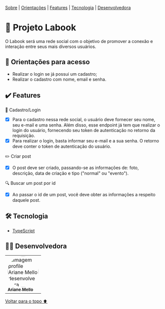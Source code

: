 <p>
<a href="#sobre">Sobre</a> |
<a href="#orientacoes">Orientações</a> |
<a href="#features">Features</a> |
<a href="#tecnologia">Tecnologia</a> |
<a href="#desenvolvedora">Desenvolvedora</a>
</p>

<h1 id="sobre">📕 Projeto Labook</h1>

<p>O Labook será uma rede social com o objetivo de promover a conexão e interação entre seus mais diversos usuários.</p>

<h2 id="orientacoes">🚨 Orientações para acesso</h2>

- Realizar o login se já possui um cadastro;
- Realizar o cadastro com nome, email e senha. 

<h2 id="features">✔️ Features</h2>

👤 Cadastro/Login
- [x] Para o cadastro nessa rede social, o usuário deve fornecer seu nome, seu e-mail e uma senha. Além disso, esse endpoint já tem que realizar o login do usuário, fornecendo seu token de autenticação no retorno da requisição.
- [x] Para realizar o login, basta informar seu e-mail e a sua senha. O retorno deve conter o token de autenticação do usuário.
 
✏️ Criar post
- [x] O post deve ser criado, passando-se as informações de: foto, descrição, data de criação e tipo ("normal" ou "evento").

🔍 Buscar um post por id
- [x] Ao passar o id de um post, você deve obter as informações a respeito daquele post.
 
 <h2 id="tecnologia">🛠 Tecnologia</h2>
 
- [TypeScript](https://www.typescriptlang.org/)

<h2 id="desenvolvedora">👩‍💻 Desenvolvedora</h2>
<table>         
<td><a href="https://github.com/future4code/silveira-Ariane-Mello"><img style="border-radius: 50%;" src="https://avatars.githubusercontent.com/u/98977257?s=400&u=6c7f069d8c85e34fdf6fd6f58bc0f0f989a6948e&v=4" width="100px;" alt="Imagem profile Ariane Mello desenvolvedora"/><br /><sub><b>Ariane Mello </b></sub></a><br /> 
</table>

<a href="#voltar">Voltar para o topo ⬆️</a>
